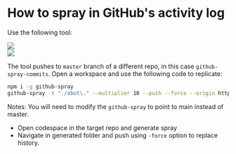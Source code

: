 # How to spray in GitHub's activity log

Use the following tool:

[![](https://img.shields.io/badge/Made%20With-Github%20Spray-lightgrey.svg?style=for-the-badge&logo=github)](https://github.com/Annihil/github-spray)  
[![](https://i.imgur.com/2DrTn0Z.gif)](https://github.com/Annihil/github-spray)

The tool pushes to `master` branch of a different repo, in this case `github-spray-commits`.
Open a workspace and use the following code to replicate:

``` bash
npm i -g github-spray
github-spray -t "./abot\." --multiplier 10 --push --force --origin https://github.com/andreasbotsikas/github-spray-commits.git
```

Notes: You will need to modify the `github-spray` to point to main instead of master.

- Open codespace in the target repo and generate spray
- Navigate in generated folder and push using `-force` option to replace history.
